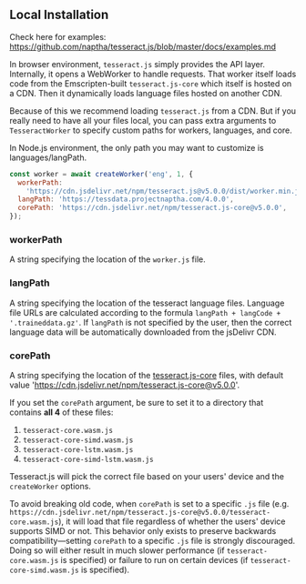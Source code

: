 ## Local Installation

Check here for examples: https://github.com/naptha/tesseract.js/blob/master/docs/examples.md

In browser environment, `tesseract.js` simply provides the API layer. Internally, it opens a WebWorker to handle requests. That worker itself loads code from the Emscripten-built `tesseract.js-core` which itself is hosted on a CDN. Then it dynamically loads language files hosted on another CDN.

Because of this we recommend loading `tesseract.js` from a CDN. But if you really need to have all your files local, you can pass extra arguments to `TesseractWorker` to specify custom paths for workers, languages, and core.

In Node.js environment, the only path you may want to customize is languages/langPath.

```javascript
const worker = await createWorker('eng', 1, {
  workerPath:
    'https://cdn.jsdelivr.net/npm/tesseract.js@v5.0.0/dist/worker.min.js',
  langPath: 'https://tessdata.projectnaptha.com/4.0.0',
  corePath: 'https://cdn.jsdelivr.net/npm/tesseract.js-core@v5.0.0',
});
```

### workerPath

A string specifying the location of the `worker.js` file.

### langPath

A string specifying the location of the tesseract language files. Language file URLs are calculated according to the formula `langPath + langCode + '.traineddata.gz'`. If `langPath` is not specified by the user, then the correct language data will be automatically downloaded from the jsDelivr CDN.

### corePath

A string specifying the location of the [tesseract.js-core](https://github.com/naptha/tesseract.js-core) files, with default value 'https://cdn.jsdelivr.net/npm/tesseract.js-core@v5.0.0'.

If you set the `corePath` argument, be sure to set it to a directory that contains **all 4** of these files:

1. `tesseract-core.wasm.js`
2. `tesseract-core-simd.wasm.js`
3. `tesseract-core-lstm.wasm.js`
4. `tesseract-core-simd-lstm.wasm.js`

Tesseract.js will pick the correct file based on your users' device and the `createWorker` options.

To avoid breaking old code, when `corePath` is set to a specific `.js` file (e.g. `https://cdn.jsdelivr.net/npm/tesseract.js-core@v5.0.0/tesseract-core.wasm.js`), it will load that file regardless of whether the users' device supports SIMD or not. This behavior only exists to preserve backwards compatibility—setting `corePath` to a specific `.js` file is strongly discouraged. Doing so will either result in much slower performance (if `tesseract-core.wasm.js` is specified) or failure to run on certain devices (if `tesseract-core-simd.wasm.js` is specified).
